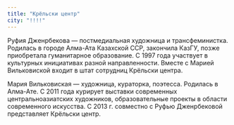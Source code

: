 ```yaml
---
title: "Крёльски центр"
city: "!!!!"
---
```


Руфия Дженрбекова —  постмедиальная художница и трансфеминистка. Родилась в городе Алма-Ата Казахской ССР, закончила КазГУ, позже приобретала гуманитарное образование. С 1997 года участвует в культурных инициативах разной направленности. Вместе с Марией Вильковиской входит в штат сотрудниц Крёльски центра.

Мария Вильковиская — художница, кураторка, поэтесса. Родилась в Алма-Ате. С 2011 года курирует выставки современных центральноазиатских художников, образовательные проекты в области современного искусства. С 2013 г. совместно с Руфью Дженрбековой представляет Крёльски центр.
